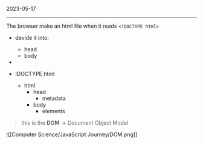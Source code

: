 2023-05-17

----
The browser make an html file when it reads `<!DOCTYPE html>`
- devide it into:
	- head
	- body
-

- !DOCTYPE html
	- html
		- head
			- metadata
		- body
			- elements

> this is the **DOM** -> Document Object Model

![[Computer Science/JavaScript Journey/DOM.png]]

